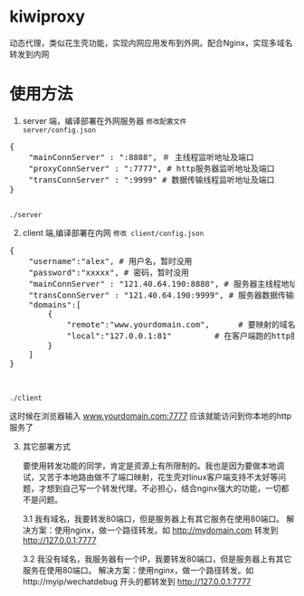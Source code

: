 # kiwiproxy
动态代理，类似花生壳功能，实现内网应用发布到外网。配合Nginx，实现多域名转发到内网

# 使用方法

1. server 端，编译部署在外网服务器
<code>修改配置文件 server/config.json</code>
 <pre>
{
	"mainConnServer" : ":8888", ＃ 主线程监听地址及端口
	"proxyConnServer" : ":7777", # http服务器监听地址及端口
	"transConnServer" : ":9999" # 数据传输线程监听地址及端口
}
 </pre>
<code>./server </code>

2. client 端,编译部署在内网
<code>修改 client/config.json</code>
 <pre>
{
    "username":"alex", # 用户名，暂时没用
    "password":"xxxxx", # 密码，暂时没用
	"mainConnServer" : "121.40.64.190:8888", # 服务器主线程地址及端口
	"transConnServer" : "121.40.64.190:9999", # 服务器数据传输线程地址及端口
    "domains":[
        {
            "remote":"www.yourdomain.com",      # 要映射的域名或者IP地址。如果是域名，要先把域名DNS指向服务器
            "local":"127.0.0.1:81"         # 在客户端跑的http服务端的监听地址及端口。比如你在客户端跑了一个apache, 监听端口为81
        }
    ]
}

 </pre>
<code>./client </code>

这时候在浏览器输入 www.yourdomain.com:7777 应该就能访问到你本地的http服务了

3. 其它部署方式

	要使用转发功能的同学，肯定是资源上有所限制的。我也是因为要做本地调试，又苦于本地路由做不了端口映射，花生壳对linux客户端支持不太好等问题，才想到自己写一个转发代理。不必担心，结合nginx强大的功能，一切都不是问题。

	3.1 我有域名，我要转发80端口，但是服务器上有其它服务在使用80端口。
		解决方案：使用nginx，做一个路径转发。如 http://mydomain.com 转发到 http://127.0.0.1:7777

	3.2 我没有域名，我服务器有一个IP，我要转发80端口，但是服务器上有其它服务在使用80端口。
		解决方案：使用nginx，做一个路径转发。如 http://myip/wechatdebug 开头的都转发到 http://127.0.0.1:7777
